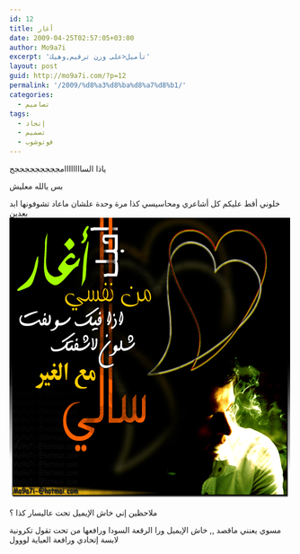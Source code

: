```yaml
---
id: 12
title: أغار
date: 2009-04-25T02:57:05+03:00
author: Mo9a7i
excerpt: 'تأميل<على وزن ترقيم,وهيك'
layout: post
guid: http://mo9a7i.com/?p=12
permalink: '/2009/%d8%a3%d8%ba%d8%a7%d8%b1/'
categories:
  - تصاميم
tags:
  - إتحاد
  - تصميم
  - فوتوشوب
---
```

ياذا الساااااااامجججججججججج

بس يالله معليش

خلوني أقط عليكم كل أشاعري ومحاسيسي كذا مرة وحدة علشان ماعاد تشوفونها ابد بعدين
![أغار من نفسي](/assets/files/2009/04/aghar.jpg)

ملاحظين إني خاش الإيميل تحت عاليسار كذا ؟

مسوي يعنني ماقصد ,, خاش الإيميل ورا الرقعة السودا ورافعها من تحت تقول تكرونية لابسة إتحادي ورافعة العباية لووول